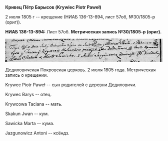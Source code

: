 **Кривец Пётр Барысов (Krywiec Piotr Paweł)**

2 июля 1805 г -- крещение (НИАБ 136-13-894, лист 57об, №30/1805-р
(ориг)).

**НИАБ 136-13-894:** Лист 57об. **Метрическая запись №30/1805-р
(ориг).**

![](./media/eb473e4fa9fae93f19ee8295a7a0b188e6c010bf.png)

Дедиловичская Покровская церковь. 2 июля 1805 года. Метрическая запись о
крещении.

Krywec Piotr Paweł -- сын родителей с деревни Дедиловичи.

Krywec Barys -- отец.

Krywcowa Taciana -- мать.

Skakun Jwan -- кум.

Sawicka Marta -- кума.

Jazgunowicz Antoni -- ксёндз.
